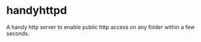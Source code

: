 handyhttpd
==========

A handy http server to enable public http access on any folder within a few seconds.